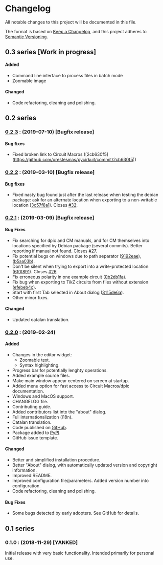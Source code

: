 # Changelog
All notable changes to this project will be documented in this file.

The format is based on [Keep a Changelog](https://keepachangelog.com/en/1.0.0/),
and this project adheres to [Semantic Versioning](https://semver.org/spec/v2.0.0.html).

## 0.3 series [Work in progress]
#### Added
- Command line interface to process files in batch mode
- Zoomable image
#### Changed
- Code refactoring, cleaning and polishing.

## 0.2 series
### [0.2.3](https://github.com/orestesmas/pycirkuit/compare/v0.2.2..v0.2.3) : (2019-07-10) [Bugfix release]
#### Bug fixes
- Fixed broken link to Circuit Macros ([2cb630f5] (https://github.com/orestesmas/pycirkuit/commit/2cb630f5))
### [0.2.2](https://github.com/orestesmas/pycirkuit/compare/v0.2.1..v0.2.2) : (2019-03-10) [Bugfix release]
#### Bug fixes
- Fixed nasty bug found just after the last release when testing the debian package: ask for an alternate location when exporting to a non-writable location ([3c57f8a1](https://github.com/orestesmas/pycirkuit/commit/3c57f8a1)). Closes [#32](https://github.com/orestesmas/pycirkuit/issues/32).
<a name="0.2.1"></a>
### [0.2.1](https://github.com/orestesmas/pycirkuit/compare/v0.2.0..v0.2.1) : (2019-03-09) [Bugfix release]
#### Bug Fixes 
- Fix searching for dpic and CM manuals, and for CM themselves into locations specified by Debian package (several commits). Better reporting if manual not found. Closes [#27](https://github.com/orestesmas/pycirkuit/issues/27).
- Fix potential bugs on windows due to path separator ([9192eae](https://github.com/orestesmas/pycirkuit/commit/9192eae)), ([b5aa03b](https://github.com/orestesmas/pycirkuit/commit/b5aa03b)).
- Don't be silent when trying to export into a write-protected location ([6f0f891](https://github.com/orestesmas/pycirkuit/commit/6f0f891)). Closes [#26](https://github.com/orestesmas/pycirkuit/issues/26).
- Fix erroneous polarity in one example circuit ([0b2db1fa](https://github.com/orestesmas/pycirkuit/commit/0b2db1fa)).
- Fix bug when exporting to TikZ circuits from files without extension ([efebeb4c](https://github.com/orestesmas/pycirkuit/commit/efebeb4c)).
- Start with first Tab selected in About dialog ([3115de6a](https://github.com/orestesmas/pycirkuit/commit/3115de6a)).
- Other minor fixes.

#### Changed
- Updated catalan translation.


<a name="0.2.0"></a>
### [0.2.0](https://github.com/orestesmas/pycirkuit/compare/v0.1..v0.2.0) : (2019-02-24)
#### Added
- Changes in the editor widget:
    - Zoomable text.
    - Syntax highlighting.
- Progress bar for potentially lenghty operations.
- Added example source files.
- Make main window appear centered on screen at startup.
- Added menu option for fast access to Circuit Macros/dpic documentation.
- Windows and MacOS support.
- CHANGELOG file.
- Contributing guide.
- Added contributors list into the "about" dialog.
- Full internationalization (i18n).
- Catalan translation.
- Code published on [GitHub](https://github.com/orestesmas/pycirkuit).
- Package added to [PyPI](https://pypi.org/project/pycirkuit/).
- GitHub issue template.

#### Changed
- Better and simplified installation procedure.
- Better "About" dialog, with automatically updated version and copyright information.
- Improved README.
- Improved configuration file/parameters. Added version number into configuration.
- Code refactoring, cleaning and polishing.

#### Bug Fixes
- Some bugs detected by early adopters. See GitHub for details.

## 0.1 series
<a name="0.1.0"></a>
### 0.1.0 : (2018-11-29) [YANKED]
Initial release with very basic functionality. Intended primarily for personal use.

